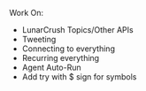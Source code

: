 Work On:

- LunarCrush Topics/Other APIs
- Tweeting
- Connecting to everything
- Recurring everything
- Agent Auto-Run
- Add try with $ sign for symbols
